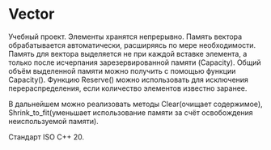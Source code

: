 # Vector

Учебный проект. Элементы хранятся непрерывно. Память вектора обрабатывается автоматически, 
расширяясь по мере необходимости. Память для вектора выделяется не при каждой вставке элемента, 
а только после исчерпания зарезервированной памяти (Capacity). Общий объём выделенной памяти можно 
получить с помощью функции Capacity(). Функцию Reserve() можно использовать для исключения перераспределения, 
если количество элементов известно заранее.

В дальнейшем можно реализовать методы Clear(очищает содержимое), Shrink_to_fit(уменьшает использование 
памяти за счёт освобождения неиспользуемой памяти).

Стандарт ISO C++ 20.